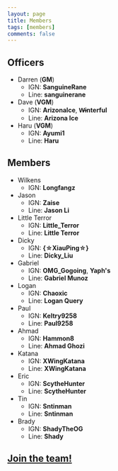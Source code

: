 ```yaml
---
layout: page
title: Members
tags: [members]
comments: false
---
```


## Officers

* Darren (<b class='officer'>GM</b>)
  * IGN: <b>SanguineRane</b>
  * Line: <b>sanguinerane</b>
* Dave (<b class='officer'>VGM</b>)
  * IGN: <b>ArizonaIce</b>, <b>W̶interful</b>
  * Line: <b>Arizona Ice</b>
* Haru (<b class='officer'>VGM</b>)
  * IGN: <b>Ayumi1</b>
  * Line: <b>Haru</b>

## Members

* Wilkens
  * IGN: <b>Longfangz</b>
* Jason
  * IGN: <b>Zaise</b>
  * Line: <b>Jason Li</b>
* Little Terror
  * IGN: <b>Little_Terror</b>
  * Line: <b>Little Terror</b>
* Dicky
  * IGN: <b>{☆XiauPing☆}</b>
  * Line: <b>Dicky_Liu</b>
* Gabriel
  * IGN: <b>OMG_Gogoing</b>, <b>Yaph's</b>
  * Line: <b>Gabriel Munoz</b>
* Logan
  * IGN: <b>Chaoxic</b>
  * Line: <b>Logan Query</b>
* Paul
  * IGN: <b>Keltry9258</b>
  * Line: <b>Paul9258</b>
* Ahmad
  * IGN: <b>Hammon8</b>
  * Line: <b>Ahmad Ghozi</b>
* Katana
  * IGN: <b>XWingKatana</b>
  * Line: <b>XWingKatana</b>
* Eric
  * IGN: <b>ScytheHunter</b>
  * Line: <b>ScytheHunter</b>
* Tin
  * IGN: <b>Sntinman</b>
  * Line: <b>Sntinman</b>
* Brady
  * IGN: <b>ShadyTheOG</b>
  * Line: <b>Shady</b>

## <a href="/about#join">Join the team!</a>
